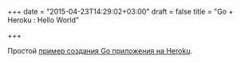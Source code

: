 +++
date = "2015-04-23T14:29:02+03:00"
draft = false
title = "Go + Heroku : Hello World"

+++

<p>Простой <a href="https://medium.com/freeformz/hello-world-with-go-heroku-38295332f07b">пример создания Go приложения на&nbsp;Heroku</a>.</p>

